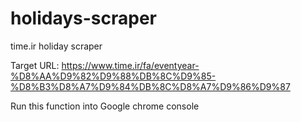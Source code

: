 # holidays-scraper
time.ir holiday scraper

Target URL: https://www.time.ir/fa/eventyear-%D8%AA%D9%82%D9%88%DB%8C%D9%85-%D8%B3%D8%A7%D9%84%DB%8C%D8%A7%D9%86%D9%87

Run this function into Google chrome console
